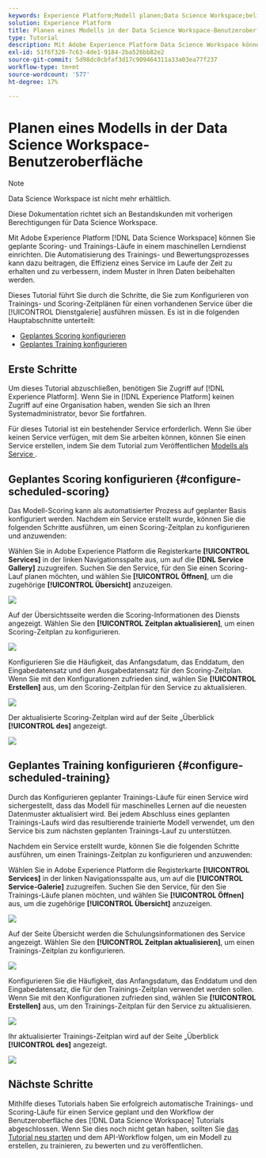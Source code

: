 ```yaml
---
keywords: Experience Platform;Modell planen;Data Science Workspace;beliebte Themen;Bewertung planen;Schulung planen
solution: Experience Platform
title: Planen eines Modells in der Data Science Workspace-Benutzeroberfläche
type: Tutorial
description: Mit Adobe Experience Platform Data Science Workspace können Sie geplante Scoring- und Trainings-Läufe in einem Service für maschinelles Lernen einrichten. Die Automatisierung des Trainings- und Bewertungsvorgangs kann dazu beitragen, die Effizienz eines Service im Laufe der Zeit zu erhalten und zu verbessern, indem Sie über Muster in Ihren Daten auf dem Laufenden bleiben.
exl-id: 51f6f328-7c63-4de1-9184-2ba526bb82e2
source-git-commit: 5d98dc0cbfaf3d17c909464311a33a03ea77f237
workflow-type: tm+mt
source-wordcount: '577'
ht-degree: 17%

---
```


# Planen eines Modells in der Data Science Workspace-Benutzeroberfläche

>[!NOTE]
>
>Data Science Workspace ist nicht mehr erhältlich.
>
>Diese Dokumentation richtet sich an Bestandskunden mit vorherigen Berechtigungen für Data Science Workspace.

Mit Adobe Experience Platform [!DNL Data Science Workspace] können Sie geplante Scoring- und Trainings-Läufe in einem maschinellen Lerndienst einrichten. Die Automatisierung des Trainings- und Bewertungsprozesses kann dazu beitragen, die Effizienz eines Service im Laufe der Zeit zu erhalten und zu verbessern, indem Muster in Ihren Daten beibehalten werden.

Dieses Tutorial führt Sie durch die Schritte, die Sie zum Konfigurieren von Trainings- und Scoring-Zeitplänen für einen vorhandenen Service über die [!UICONTROL Dienstgalerie] ausführen müssen. Es ist in die folgenden Hauptabschnitte unterteilt:

- [Geplantes Scoring konfigurieren](#configure-scheduled-scoring)
- [Geplantes Training konfigurieren](#configure-scheduled-training)

## Erste Schritte

Um dieses Tutorial abzuschließen, benötigen Sie Zugriff auf [!DNL Experience Platform]. Wenn Sie in [!DNL Experience Platform] keinen Zugriff auf eine Organisation haben, wenden Sie sich an Ihren Systemadministrator, bevor Sie fortfahren.

Für dieses Tutorial ist ein bestehender Service erforderlich. Wenn Sie über keinen Service verfügen, mit dem Sie arbeiten können, können Sie einen Service erstellen, indem Sie dem Tutorial zum Veröffentlichen [ Modells als Service ](./publish-model-service-ui.md).

## Geplantes Scoring konfigurieren {#configure-scheduled-scoring}

Das Modell-Scoring kann als automatisierter Prozess auf geplanter Basis konfiguriert werden. Nachdem ein Service erstellt wurde, können Sie die folgenden Schritte ausführen, um einen Scoring-Zeitplan zu konfigurieren und anzuwenden:

Wählen Sie in Adobe Experience Platform die Registerkarte **[!UICONTROL Services]** in der linken Navigationsspalte aus, um auf die **[!DNL Service Gallery]** zuzugreifen. Suchen Sie den Service, für den Sie einen Scoring-Lauf planen möchten, und wählen Sie **[!UICONTROL Öffnen]**, um die zugehörige **[!UICONTROL Übersicht]** anzuzeigen.

![](../images/models-recipes/schedule/select_service.png)

Auf der Übersichtsseite werden die Scoring-Informationen des Diensts angezeigt. Wählen Sie den **[!UICONTROL Zeitplan aktualisieren]**, um einen Scoring-Zeitplan zu konfigurieren.

![](../images/models-recipes/schedule/update_scoring.png)

Konfigurieren Sie die Häufigkeit, das Anfangsdatum, das Enddatum, den Eingabedatensatz und den Ausgabedatensatz für den Scoring-Zeitplan. Wenn Sie mit den Konfigurationen zufrieden sind, wählen Sie **[!UICONTROL Erstellen]** aus, um den Scoring-Zeitplan für den Service zu aktualisieren.

![](../images/models-recipes/schedule/set_scoring_schedule.png)

Der aktualisierte Scoring-Zeitplan wird auf der Seite „Überblick **[!UICONTROL des]** angezeigt.

![](../images/models-recipes/schedule/scoring_set.png)

## Geplantes Training konfigurieren {#configure-scheduled-training}

Durch das Konfigurieren geplanter Trainings-Läufe für einen Service wird sichergestellt, dass das Modell für maschinelles Lernen auf die neuesten Datenmuster aktualisiert wird. Bei jedem Abschluss eines geplanten Trainings-Laufs wird das resultierende trainierte Modell verwendet, um den Service bis zum nächsten geplanten Trainings-Lauf zu unterstützen.

Nachdem ein Service erstellt wurde, können Sie die folgenden Schritte ausführen, um einen Trainings-Zeitplan zu konfigurieren und anzuwenden:

Wählen Sie in Adobe Experience Platform die Registerkarte **[!UICONTROL Services]** in der linken Navigationsspalte aus, um auf die **[!UICONTROL Service-Galerie]** zuzugreifen. Suchen Sie den Service, für den Sie Trainings-Läufe planen möchten, und wählen Sie **[!UICONTROL Öffnen]** aus, um die zugehörige **[!UICONTROL Übersicht]** anzuzeigen.

![](../images/models-recipes/schedule/select_service.png)

Auf der Seite Übersicht werden die Schulungsinformationen des Service angezeigt. Wählen Sie den **[!UICONTROL Zeitplan aktualisieren]**, um einen Trainings-Zeitplan zu konfigurieren.

![](../images/models-recipes/schedule/update_training.png)

Konfigurieren Sie die Häufigkeit, das Anfangsdatum, das Enddatum und den Eingabedatensatz, die für den Trainings-Zeitplan verwendet werden sollen. Wenn Sie mit den Konfigurationen zufrieden sind, wählen Sie **[!UICONTROL Erstellen]** aus, um den Trainings-Zeitplan für den Service zu aktualisieren.

![](../images/models-recipes/schedule/set_training_schedule.png)

Ihr aktualisierter Trainings-Zeitplan wird auf der Seite „Überblick **[!UICONTROL des]** angezeigt.

![](../images/models-recipes/schedule/training_set.png)

## Nächste Schritte

Mithilfe dieses Tutorials haben Sie erfolgreich automatische Trainings- und Scoring-Läufe für einen Service geplant und den Workflow der Benutzeroberfläche des [!DNL Data Science Workspace] Tutorials abgeschlossen. Wenn Sie dies noch nicht getan haben, sollten Sie [das Tutorial neu starten](./create-retails-sales-dataset.md) und dem API-Workflow folgen, um ein Modell zu erstellen, zu trainieren, zu bewerten und zu veröffentlichen.
